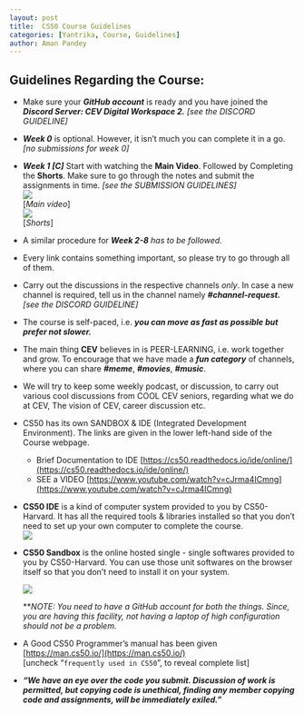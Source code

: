 ```yaml
---
layout: post
title:  CS50 Course Guidelines
categories: [Yantrika, Course, Guidelines]
author: Aman Pandey
---
```



## Guidelines Regarding the Course:

  

-   Make sure your ***GitHub account*** is ready and you have joined the ***Discord Server: CEV Digital Workspace 2.*** *[see the DISCORD GUIDELINE]*  
      
    
-   ***Week 0*** is optional. However, it isn’t much you can complete it in a go.  
*[no submissions for week 0]*  
      
    
-   ***Week 1 [C]*** Start with watching the **Main Video**. Followed by Completing the **Shorts**. Make sure to go through the notes and submit the assignments in time. *[see the SUBMISSION GUIDELINES]*  
    ![](https://lh5.googleusercontent.com/Eb_Zaxy_ysLhNTZHgERHNXhHA8RjPt7gg19vGS6ct3CeO7Mj1StavE-_g_mS0T6htysTU5R3Ow_uLVOsKKHp1kIx8X5uxMZIHoiYtNJ1zzAClVFW-y1gzemqV12TgaexSILaV2f8)  
    [*Main video*]  
    ![](https://lh4.googleusercontent.com/iovnlZXu27u-6wvjO4mJpRJaKnYMD8ruulrkGEaM8Ngs5uFPWMDQYfmZ2gJgA59UDPK7FYElZV2KprJdDvMzRwaizrz2HP_6NJUVF8BWmML9K8KrFRSdWN8KHM5LiMN08vwR-Rvr)  
    [*Shorts*]  
      
    
-   A similar procedure for ***Week 2-8*** *has to be followed.*
    
-   Every link contains something important, so please try to go through all of them.
    
-  Carry out the discussions in the respective channels *only*. In case a new channel is required, tell us in the channel namely ***#channel-request.***  *[see the DISCORD GUIDELINE]*  
      
    
-   The course is self-paced, i.e. ***you can move as fast as possible but prefer not slower.***  
      
    
-   The main thing **CEV** believes in is PEER-LEARNING, i.e. work together and grow. To encourage that we have made a ***fun category***  of channels, where you can share ***#meme***, ***#movies***, ***#music***.  
      
    
-  We will try to keep some weekly podcast, or discussion, to carry out various cool discussions from COOL CEV seniors, regarding what we do at CEV, The vision of CEV, career discussion etc.  
      
    
-  CS50 has its own SANDBOX & IDE (Integrated Development Environment). The links are given in the lower left-hand side of the Course webpage.
	- Brief Documentation to IDE [https://cs50.readthedocs.io/ide/online/](https://cs50.readthedocs.io/ide/online/)
	- SEE a VIDEO [https://www.youtube.com/watch?v=cJrma4ICmng](https://www.youtube.com/watch?v=cJrma4ICmng)
    

-   **CS50 IDE** is a kind of computer system provided to you by CS50-Harvard. It has all the required tools & libraries installed so that you don’t need to set up your own computer to complete the course.  
    ![](https://docs.google.com/drawings/u/0/d/s2i2v8kSWRHSSvulcMno8JQ/image?w=601&h=321&rev=104&ac=1&parent=1Tj5bzxqxmKTCGYE5av84iOmppK_uq_1y0fg0dTxk2ng)  
      
    
-   **CS50 Sandbox** is the online hosted single - single softwares provided to you by CS50-Harvard. You can use those unit softwares on the browser itself so that you don’t need to install it on your system.  
      
    ![](https://lh4.googleusercontent.com/r71HOh6TxkSLSVc15rZV6B7C5hp4cRhWvOrsVF1RWHHx01gmVMkgHJS1b3gtMwmsnir7f4ZNd92DfIkLB0Jf-Lhz0JN7_53RT-yWQGRkc_g8Bc5nkd1sO_XNIf2x6CcQOE2vG9cM)  
      
    ***NOTE: You need to have a GitHub account for both the things. Since, you are having this facility, not having a laptop of high configuration should not be a problem.*  
      
    
-   A Good CS50 Programmer’s manual has been given [https://man.cs50.io/](https://man.cs50.io/)  
    [uncheck “``frequently used in CS50``”, to reveal complete list]  
      
    
- ***“We have an eye over the code you submit. Discussion of work is permitted, but copying code is unethical, finding any member copying code and assignments, will be immediately exiled.”***  
      
